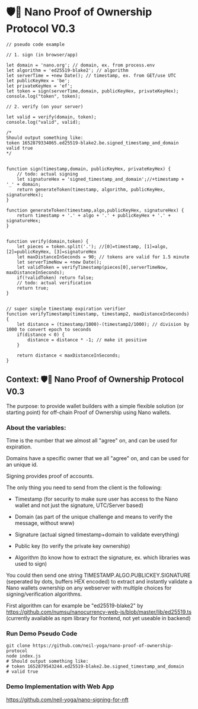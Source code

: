 # 🛡️🙌 Nano Proof of Ownership Protocol V0.3

```
// pseudo code example

// 1. sign (in browser/app)

let domain = 'nano.org'; // domain, ex. from process.env
let algorithm = 'ed25519-blake2'; // algorithm
let serverTime = +new Date(); // timestamp, ex. from GET/use UTC
let publicKeyHex = 'be';
let privateKeyHex = 'ef';
let token = sign(serverTime,domain, publicKeyHex, privateKeyHex);
console.log("token", token);

// 2. verify (on your server)

let valid = verify(domain, token);
console.log("valid", valid);

/*
Should output something like:
token 1652879334065.ed25519-blake2.be.signed_timestamp_and_domain 
valid true 
*/


function sign(timestamp,domain, publicKeyHex, privateKeyHex) {
    // todo: actual signing
  	let signatureHex = 'signed_timestamp_and_domain';//+timestamp + '_' + domain;
  	return generateToken(timestamp, algorithm, publicKeyHex, signatureHex);
}

function generateToken(timestamp,algo,publicKeyHex, signatureHex) {
	return timestamp + '.' + algo + '.' + publicKeyHex + '.' + signatureHex;
}


function verify(domain,token) {
  	let pieces = token.split('.'); //[0]=timestamp, [1]=algo, [2]=publicKeyHex, [3]=signatureHex
	let maxDistanceInSeconds = 90; // tokens are valid for 1.5 minute
  	let serverTimeNow = +new Date();
  	let validToken = verifyTimestamp(pieces[0],serverTimeNow, maxDistanceInSeconds);
  	if(!validToken) return false;
    // todo: actual verification
 	return true; 
}


// super simple timestamp expiration verifier
function verifyTimestamp(timestamp, timestamp2, maxDistanceInSeconds) {
	let distance = (timestamp/1000)-(timestamp2/1000); // division by 1000 to convert epoch to seconds
  	if(distance < 0) {
     	distance = distance * -1; // make it positive 
    }
  
  	return distance < maxDistanceInSeconds;
}
```

## Context: 🛡️🙌 Nano Proof of Ownership Protocol V0.3
The purpose: to provide wallet builders with a simple flexible solution (or starting point) for off-chain Proof of Ownership using Nano wallets.

### About the variables:
Time is the number that we almost all "agree" on, and can be used for expiration.

Domains have a specific owner that we all "agree" on, and can be used for an unique id.

Signing provides proof of accounts.

The only thing you need to send from the client is the following:

- Timestamp (for security to make sure user has access to the Nano wallet and not just the signature, UTC/Server based)

- Domain (as part of the unique challenge and means to verify the message, without www)

- Signature (actual signed  timestamp+domain to validate everything)

- Public key (to verify the private key ownership)

- Algorithm (to know how to extract the signature, ex. which libraries was used to sign)

You could then send one string TIMESTAMP.ALGO.PUBLICKEY.SIGNATURE (seperated by dots, buffers HEX encoded) to extract and instantly validate a Nano wallets ownership on any webserver with multiple choices for signing/verification algorithms.

First algorithm can for example be "ed25519-blake2" by https://github.com/numsu/nanocurrency-web-js/blob/master/lib/ed25519.ts (currently available as npm library for  frontend, not yet useable in backend)


### Run Demo Pseudo Code
```
git clone https://github.com/neil-yoga/nano-proof-of-ownership-protocol
node index.js
# Should output something like:
# token 1652879543244.ed25519-blake2.be.signed_timestamp_and_domain
# valid true
```

### Demo Implementation with Web App
https://github.com/neil-yoga/nano-signing-for-nft
